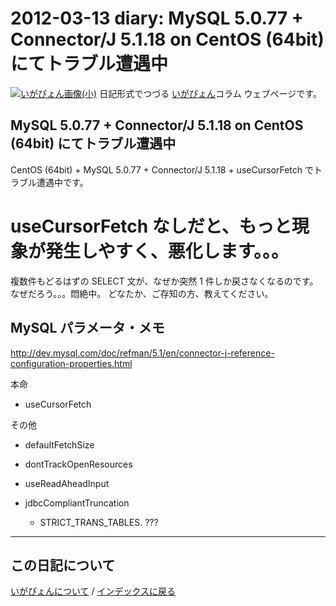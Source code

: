 2012-03-13 diary: MySQL 5.0.77 + Connector/J 5.1.18 on CentOS (64bit) にてトラブル遭遇中
=====================================================================================================
[![いがぴょん画像(小)](https://igapyon.github.io/diary/images/iga200306s.jpg "いがぴょん")](https://igapyon.github.io/diary/memo/memoigapyon.html) 日記形式でつづる [いがぴょん](https://igapyon.github.io/diary/memo/memoigapyon.html)コラム ウェブページです。

## MySQL 5.0.77 + Connector/J 5.1.18 on CentOS (64bit) にてトラブル遭遇中

CentOS (64bit) + MySQL 5.0.77 + Connector/J 5.1.18 + useCursorFetch でトラブル遭遇中です。
# useCursorFetch なしだと、もっと現象が発生しやすく、悪化します。。。

複数件もどるはずの SELECT 文が、なぜか突然 1 件しか戻さなくなるのです。
なぜだろう。。。悶絶中。
どなたか、ご存知の方、教えてください。


## MySQL パラメータ・メモ

http://dev.mysql.com/doc/refman/5.1/en/connector-j-reference-configuration-properties.html

本命

* useCursorFetch

その他

* defaultFetchSize
* dontTrackOpenResources


* useReadAheadInput




* jdbcCompliantTruncation
  * STRICT_TRANS_TABLES. ???





----------------------------------------------------------------------------------------------------

## この日記について
[いがぴょんについて](http://www.igapyon.jp/igapyon/diary/memo/memoigapyon.html) / [インデックスに戻る](https://igapyon.github.io/diary/idxall.html)
